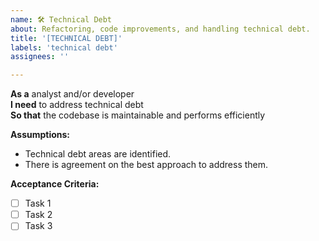 ```yaml
---
name: 🛠️ Technical Debt
about: Refactoring, code improvements, and handling technical debt.
title: '[TECHNICAL DEBT]'
labels: 'technical debt'
assignees: ''

---
```


**As a** analyst and/or developer  
**I need** to address technical debt  
**So that** the codebase is maintainable and performs efficiently  

**Assumptions:** 
* Technical debt areas are identified.
* There is agreement on the best approach to address them.

**Acceptance Criteria:**
- [ ] Task 1
- [ ] Task 2
- [ ] Task 3
